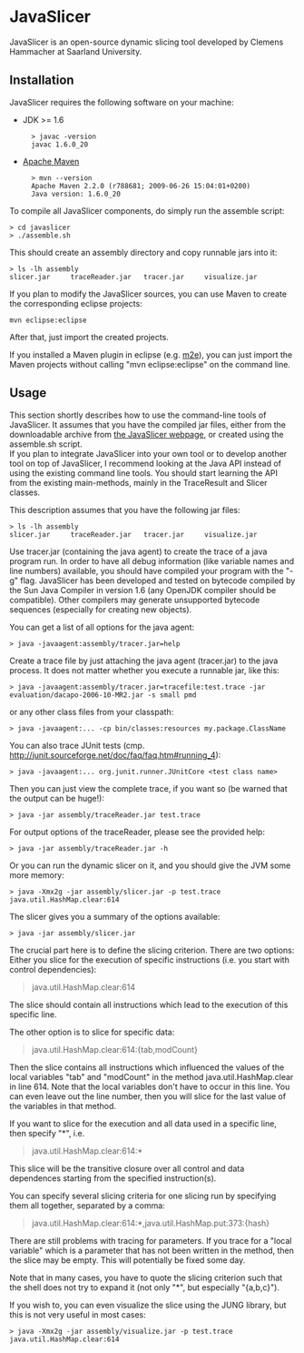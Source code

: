 JavaSlicer
==========

JavaSlicer is an open-source dynamic slicing tool developed by Clemens
Hammacher at Saarland University.

Installation
------------

JavaSlicer requires the following software on your machine:
* JDK >= 1.6

        > javac -version
        javac 1.6.0_20

* [Apache Maven](http://maven.apache.org/)

        > mvn --version
        Apache Maven 2.2.0 (r788681; 2009-06-26 15:04:01+0200)
        Java version: 1.6.0_20

To compile all JavaSlicer components, do simply run the assemble script:

    > cd javaslicer
    > ./assemble.sh

This should create an assembly directory and copy runnable jars into it:

    > ls -lh assembly
    slicer.jar     traceReader.jar   tracer.jar     visualize.jar

If you plan to modify the JavaSlicer sources, you can use Maven to create the
corresponding eclipse projects:

    mvn eclipse:eclipse
After that, just import the created projects.

If you installed a Maven plugin in eclipse (e.g.
[m2e](http://eclipse.org/m2e/)), you can just import the Maven projects without
calling "mvn eclipse:eclipse" on the command line.


Usage
-----

This section shortly describes how to use the command-line tools of JavaSlicer.
It assumes that you have the compiled jar files, either from the downloadable
archive from
[the JavaSlicer webpage](http://www.st.cs.uni-saarland.de/javaslicer/), or
created using the assemble.sh script.  
If you plan to integrate JavaSlicer into your own tool or to develop another
tool on top of JavaSlicer, I recommend looking at the Java API instead of
using the existing command line tools. You should start learning the API from
the existing main-methods, mainly in the TraceResult and Slicer classes.

This description assumes that you have the following jar files:

    > ls -lh assembly
    slicer.jar     traceReader.jar   tracer.jar     visualize.jar

Use tracer.jar (containing the java agent) to create the trace of a java program run.
In order to have all debug information (like variable names and line numbers) available,
you should have compiled your program with the "-g" flag.
JavaSlicer has been developed and tested on bytecode compiled by the Sun Java Compiler in
version 1.6 (any OpenJDK compiler should be compatible). Other compilers may generate
unsupported bytecode sequences (especially for creating new objects).

You can get a list of all options for the java agent:

    > java -javaagent:assembly/tracer.jar=help

Create a trace file by just attaching the java agent (tracer.jar) to the java process.
It does not matter whether you execute a runnable jar, like this:

    > java -javaagent:assembly/tracer.jar=tracefile:test.trace -jar evaluation/dacapo-2006-10-MR2.jar -s small pmd
or any other class files from your classpath:

    > java -javaagent:... -cp bin/classes:resources my.package.ClassName
You can also trace JUnit tests (cmp. http://junit.sourceforge.net/doc/faq/faq.htm#running_4):

    > java -javaagent:... org.junit.runner.JUnitCore <test class name>


Then you can just view the complete trace, if you want so (be warned that the output can be huge!):

    > java -jar assembly/traceReader.jar test.trace

For output options of the traceReader, please see the provided help:

    > java -jar assembly/traceReader.jar -h

Or you can run the dynamic slicer on it, and you should give the JVM some more memory:

    > java -Xmx2g -jar assembly/slicer.jar -p test.trace java.util.HashMap.clear:614

The slicer gives you a summary of the options available:

    > java -jar assembly/slicer.jar

The crucial part here is to define the slicing criterion. There are two options:
Either you slice for the execution of specific instructions (i.e. you start with control dependencies):
> java.util.HashMap.clear:614

The slice should contain all instructions which lead to the execution of this specific line.

The other option is to slice for specific data:
> java.util.HashMap.clear:614:{tab,modCount}

Then the slice contains all instructions which influenced the values of the
local variables "tab" and "modCount" in the method java.util.HashMap.clear in
line 614.
Note that the local variables don't have to occur in this line. You can even
leave out the line number, then you will slice for the last value of the variables
in that method.

If you want to slice for the execution and all data used in a specific line, then specify "*", i.e.
> java.util.HashMap.clear:614:*

This slice will be the transitive closure over all control and data dependences starting from
the specified instruction(s).

You can specify several slicing criteria for one slicing run by specifying them all together,
separated by a comma:
> java.util.HashMap.clear:614:*,java.util.HashMap.put:373:{hash}


There are still problems with tracing for parameters. If you trace for a "local variable" which is a
parameter that has not been written in the method, then the slice may be empty.
This will potentially be fixed some day.

Note that in many cases, you have to quote the slicing criterion such that the shell does not try to
expand it (not only "*", but especially "{a,b,c}").

If you wish to, you can even visualize the slice using the JUNG library, but this is not very useful in most cases:

    > java -Xmx2g -jar assembly/visualize.jar -p test.trace java.util.HashMap.clear:614

